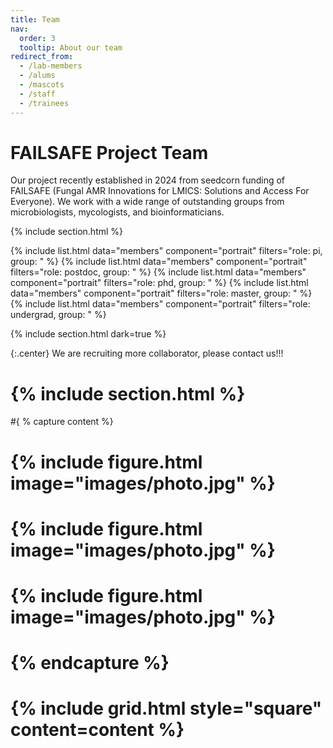```yaml
---
title: Team
nav:
  order: 3
  tooltip: About our team
redirect_from:
  - /lab-members
  - /alums
  - /mascots
  - /staff
  - /trainees
---
```


# <i class="fas fa-users"></i>FAILSAFE Project Team
Our project recently established in 2024 from seedcorn funding of FAILSAFE (Fungal AMR Innovations for LMICS: Solutions and Access For Everyone). We work with a wide range of outstanding groups from microbiologists, mycologists, and bioinformaticians. <br>

{% include section.html %}

{% include list.html data="members" component="portrait" filters="role: pi, group: " %}
{% include list.html data="members" component="portrait" filters="role: postdoc, group: " %}
{% include list.html data="members" component="portrait" filters="role: phd, group: " %}
{% include list.html data="members" component="portrait" filters="role: master, group: " %}
{% include list.html data="members" component="portrait" filters="role: undergrad, group: " %}

{% include section.html dark=true %}

{:.center}
We are recruiting more collaborator, please contact us!!!

# {% include section.html %}

#{ % capture content %}

# {% include figure.html image="images/photo.jpg" %}
# {% include figure.html image="images/photo.jpg" %}
# {% include figure.html image="images/photo.jpg" %}

# {% endcapture %}

# {% include grid.html style="square" content=content %}
